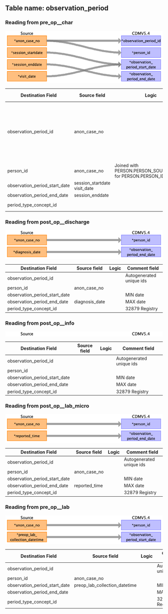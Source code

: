 ## Table name: observation_period

### Reading from pre_op__char

![](md_files/image2.png)

| Destination Field | Source field | Logic | Comment field |
| --- | --- | --- | --- |
| observation_period_id | anon_case_no |  | BEWARE anon_case_no may appear in multiple rows, representing multiple operations in a single visit session.<br>Autogenerated unique ids |
| person_id | anon_case_no | Joined with PERSON.PERSON_SOURCE_VALUE for PERSON.PERSON_ID |  |
| observation_period_start_date | session_startdate<br>visit_date |  | MIN date |
| observation_period_end_date | session_enddate |  | MAX date |
| period_type_concept_id |  |  | 32879	Registry |

### Reading from post_op__discharge

![](md_files/image3.png)

| Destination Field | Source field | Logic | Comment field |
| --- | --- | --- | --- |
| observation_period_id |  |  | Autogenerated unique ids |
| person_id | anon_case_no |  |  |
| observation_period_start_date |  |  | MIN date |
| observation_period_end_date | diagnosis_date |  | MAX date |
| period_type_concept_id |  |  | 32879	Registry |

### Reading from post_op__info

![](md_files/image4.png)

| Destination Field | Source field | Logic | Comment field |
| --- | --- | --- | --- |
| observation_period_id |  |  | Autogenerated unique ids |
| person_id |  |  |  |
| observation_period_start_date |  |  | MIN date |
| observation_period_end_date |  |  | MAX date |
| period_type_concept_id |  |  | 32879	Registry |

### Reading from post_op__lab_micro

![](md_files/image5.png)

| Destination Field | Source field | Logic | Comment field |
| --- | --- | --- | --- |
| observation_period_id |  |  | Autogenerated unique ids |
| person_id | anon_case_no |  |  |
| observation_period_start_date |  |  | MIN date |
| observation_period_end_date | reported_time |  | MAX date |
| period_type_concept_id |  |  | 32879	Registry |

### Reading from pre_op__lab

![](md_files/image6.png)

| Destination Field | Source field | Logic | Comment field |
| --- | --- | --- | --- |
| observation_period_id |  |  | Autogenerated unique ids |
| person_id | anon_case_no |  |  |
| observation_period_start_date | preop_lab_collection_datetime |  | MIN date |
| observation_period_end_date |  |  | MAX date |
| period_type_concept_id |  |  | 32879	Registry |

